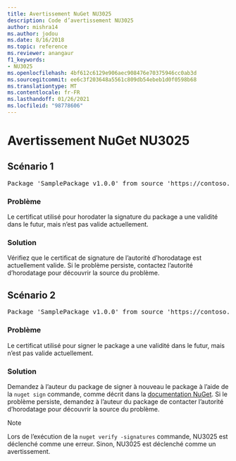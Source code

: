```yaml
---
title: Avertissement NuGet NU3025
description: Code d’avertissement NU3025
author: mishra14
ms.author: jodou
ms.date: 8/16/2018
ms.topic: reference
ms.reviewer: anangaur
f1_keywords:
- NU3025
ms.openlocfilehash: 4bf612c6129e906aec908476e70375946cc0ab3d
ms.sourcegitcommit: ee6c3f203648a5561c809db54ebeb1d0f0598b68
ms.translationtype: MT
ms.contentlocale: fr-FR
ms.lasthandoff: 01/26/2021
ms.locfileid: "98778606"
---
```

# <a name="nuget-warning-nu3025"></a>Avertissement NuGet NU3025

## <a name="scenario-1"></a>Scénario 1

<pre>Package 'SamplePackage v1.0.0' from source 'https://contoso.com/index.json': The timestamp signing certificate is not yet valid.</pre>

### <a name="issue"></a>Problème

Le certificat utilisé pour horodater la signature du package a une validité dans le futur, mais n’est pas valide actuellement.


### <a name="solution"></a>Solution

Vérifiez que le certificat de signature de l’autorité d’horodatage est actuellement valide. Si le problème persiste, contactez l’autorité d’horodatage pour découvrir la source du problème.



## <a name="scenario-2"></a>Scénario 2

<pre>Package 'SamplePackage v1.0.0' from source 'https://contoso.com/index.json': The primary signature's timestamp signing certificate is not yet valid.</pre>

### <a name="issue"></a>Problème

Le certificat utilisé pour signer le package a une validité dans le futur, mais n’est pas valide actuellement.


### <a name="solution"></a>Solution

Demandez à l’auteur du package de signer à nouveau le package à l’aide de la `nuget sign` commande, comme décrit dans la [documentation NuGet](../../create-packages/sign-a-package.md). Si le problème persiste, demandez à l’auteur du package de contacter l’autorité d’horodatage pour découvrir la source du problème.


> [!Note]
> Lors de l’exécution de la `nuget verify -signatures` commande, NU3025 est déclenché comme une erreur. Sinon, NU3025 est déclenché comme un avertissement.
